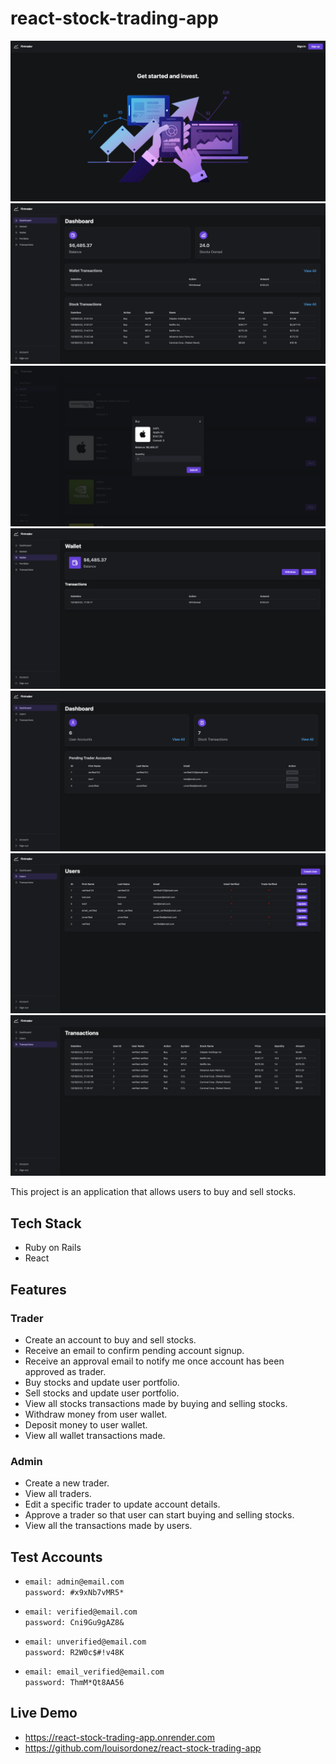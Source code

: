 # react-stock-trading-app

![Screenshot](./docs/images/screenshots/landing.png)
![Screenshot](./docs/images/screenshots/user/user_dashboard.png)
![Screenshot](./docs/images/screenshots/user/user_market.png)
![Screenshot](./docs/images/screenshots/user/user_wallet.png)
![Screenshot](./docs/images/screenshots/admin/admin_dashboard.png)
![Screenshot](./docs/images/screenshots/admin/admin_users.png)
![Screenshot](./docs/images/screenshots/admin/admin_transactions.png)

This project is an application that allows users to buy and sell stocks.

## Tech Stack

- Ruby on Rails
- React

## Features

### Trader

- Create an account to buy and sell stocks.
- Receive an email to confirm pending account signup.
- Receive an approval email to notify me once account has been approved as trader.
- Buy stocks and update user portfolio.
- Sell stocks and update user portfolio.
- View all stocks transactions made by buying and selling stocks.
- Withdraw money from user wallet.
- Deposit money to user wallet.
- View all wallet transactions made.

### Admin

- Create a new trader.
- View all traders.
- Edit a specific trader to update account details.
- Approve a trader so that user can start buying and selling stocks.
- View all the transactions made by users.

## Test Accounts

- `email: admin@email.com`  
  `password: #x9xNb7vMR5*`

- `email: verified@email.com`  
  `password: Cni9Gu9gAZ8&`

- `email: unverified@email.com`  
  `password: R2W0c$#!v48K`

- `email: email_verified@email.com`  
  `password: ThmM*Qt8AA56`

## Live Demo

- https://react-stock-trading-app.onrender.com
- https://github.com/louisordonez/react-stock-trading-app
